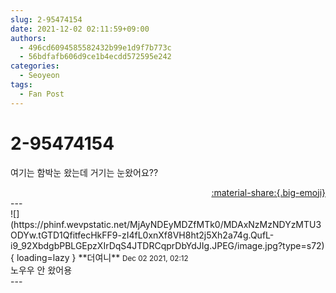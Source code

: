```yaml
---
slug: 2-95474154
date: 2021-12-02 02:11:59+09:00
authors:
  - 496cd6094585582432b99e1d9f7b773c
  - 56bdfafb606d9ce1b4ecdd572595e242
categories:
  - Seoyeon
tags:
  - Fan Post
---
```


# 2-95474154

<div class="post-container" markdown="1">
<div class="content-container md-sidebar__scrollwrap" markdown="1">

여기는 함박눈 왔는데 거기는 눈왔어요??

</div>
</div>

<div style="text-align: right;" markdown="1">
<a href="https://weverse.io/fromis9/fanpost/2-95474154" style="text-align: right;">:material-share:{.big-emoji}</a>
</div>
---

<div class="comments-container md-sidebar__scrollwrap" markdown="1">
<div class="comment" markdown="1">
<div class='id-container' markdown="1">
![](https://phinf.wevpstatic.net/MjAyNDEyMDZfMTk0/MDAxNzMzNDYzMTU3ODYw.tGTD1QfitfecHkFF9-zI4fL0xnXf8VH8ht2j5Xh2a74g.QufL-i9_92XbdgbPBLGEpzXIrDqS4JTDRCqprDbYdJIg.JPEG/image.jpg?type=s72){ loading=lazy }
**<span class="artist">더여니</span>** <small>Dec 02 2021, 02:12</small><br>
</div>
<div class='comment-body' markdown="1">
노우우 안 왔어용
</div>
</div>
</div>
---
